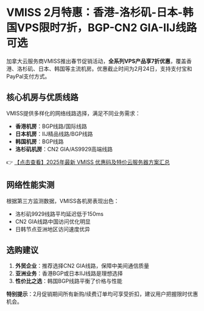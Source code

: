# VMISS 2月特惠：香港-洛杉矶-日本-韩国VPS限时7折，BGP-CN2 GIA-IIJ线路可选

加拿大云服务商VMISS推出春节促销活动，**全系列VPS产品享7折优惠**，覆盖香港、洛杉矶、日本、韩国等主流机房。优惠截止时间为2月24日，支持支付宝和PayPal支付方式。

## 核心机房与优质线路

VMISS提供多样化的网络线路选择，满足不同业务需求：
- **香港机房**：BGP线路/国际线路
- **日本机房**：IIJ精品线路/BGP线路
- **韩国机房**：BGP线路
- **洛杉矶机房**：CN2 GIA/AS9929高端线路

👉 [【点击查看】2025年最新 VMISS 优惠码及特价云服务器方案汇总](https://bit.ly/Vmiss)

## 网络性能实测

根据第三方监测数据，VMISS各机房表现出色：
- 洛杉矶9929线路平均延迟低于150ms
- CN2 GIA线路中国访问优化明显
- 日韩节点亚洲地区访问速度优异

## 选购建议

1. **外贸企业**：推荐选择CN2 GIA线路，保障中美间通信质量
2. **亚洲业务**：香港BGP或日本IIJ线路是理想选择
3. **性价比之选**：韩国BGP线路平衡了价格与性能

**特别提示**：2月促销期间所有新购/续费订单均可享受折扣，建议用户把握限时优惠机会。